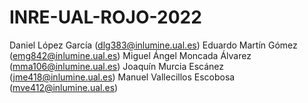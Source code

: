 # INRE-UAL-ROJO-2022
Daniel López García (dlg383@inlumine.ual.es)
Eduardo Martín Gómez (emg842@inlumine.ual.es)
Miguel Ángel Moncada Álvarez (mma106@inlumine.ual.es)
Joaquín Murcia Escánez (jme418@inlumine.ual.es)
Manuel Vallecillos Escobosa (mve412@inlumine.ual.es)

